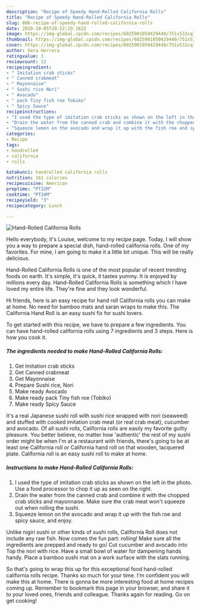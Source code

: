 ```yaml
---
description: "Recipe of Speedy Hand-Rolled California Rolls"
title: "Recipe of Speedy Hand-Rolled California Rolls"
slug: 886-recipe-of-speedy-hand-rolled-california-rolls
date: 2020-10-05T20:52:19.162Z
image: https://img-global.cpcdn.com/recipes/6025901050429440/751x532cq70/hand-rolled-california-rolls-recipe-main-photo.jpg
thumbnail: https://img-global.cpcdn.com/recipes/6025901050429440/751x532cq70/hand-rolled-california-rolls-recipe-main-photo.jpg
cover: https://img-global.cpcdn.com/recipes/6025901050429440/751x532cq70/hand-rolled-california-rolls-recipe-main-photo.jpg
author: Vera Herrera
ratingvalue: 3
reviewcount: 12
recipeingredient:
- " Imitation crab sticks"
- " Canned crabmeat"
- " Mayonnaise"
- " Sushi rice Nori"
- " Avocado"
- " pack Tiny fish roe Tobiko"
- " Spicy Sauce"
recipeinstructions:
- "I used the type of imitation crab sticks as shown on the left in the photo. Use a food processor to chop it up as seen on the right."
- "Drain the water from the canned crab and combine it with the chopped crab sticks and mayonnaise. Make sure the crab meat won&#39;t squeeze out when rolling the sushi."
- "Squeeze lemon on the avocado and wrap it up with the fish roe and spicy sauce, and enjoy."
categories:
- Recipe
tags:
- handrolled
- california
- rolls

katakunci: handrolled california rolls 
nutrition: 161 calories
recipecuisine: American
preptime: "PT32M"
cooktime: "PT34M"
recipeyield: "3"
recipecategory: Lunch

---
```



![Hand-Rolled California Rolls](https://img-global.cpcdn.com/recipes/6025901050429440/751x532cq70/hand-rolled-california-rolls-recipe-main-photo.jpg)

Hello everybody, it's Louise, welcome to my recipe page. Today, I will show you a way to prepare a special dish, hand-rolled california rolls. One of my favorites. For mine, I am going to make it a little bit unique. This will be really delicious.

Hand-Rolled California Rolls is one of the most popular of recent trending foods on earth. It's simple, it's quick, it tastes yummy. It is enjoyed by millions every day. Hand-Rolled California Rolls is something which I have loved my entire life. They're fine and they look wonderful.

Hi friends, here is an easy recipe for hand roll California rolls you can make at home. No need for bamboo mats and saran wraps to make this. The California Hand Roll is an easy sushi fix for sushi lovers.


To get started with this recipe, we have to prepare a few ingredients. You can have hand-rolled california rolls using 7 ingredients and 3 steps. Here is how you cook it.

<!--inarticleads1-->

##### The ingredients needed to make Hand-Rolled California Rolls:

1. Get  Imitation crab sticks
1. Get  Canned crabmeat
1. Get  Mayonnaise
1. Prepare  Sushi rice, Nori
1. Make ready  Avocado
1. Make ready  pack Tiny fish roe (Tobiko)
1. Make ready  Spicy Sauce


It&#39;s a real Japanese sushi roll with sushi rice wrapped with nori (seaweed) and stuffed with cooked imitation crab meat (or real crab meat), cucumber and avocado. Of all sushi rolls, California rolls are easily my favorite guilty pleasure. You better believe, no matter how &#39;authentic&#39; the rest of my sushi order might be when I&#39;m at a restaurant with friends, there&#39;s going to be at least one California roll or California hand roll on that wooden, lacquered plate. California roll is an easy sushi roll to make at home. 

<!--inarticleads2-->

##### Instructions to make Hand-Rolled California Rolls:

1. I used the type of imitation crab sticks as shown on the left in the photo. Use a food processor to chop it up as seen on the right.
1. Drain the water from the canned crab and combine it with the chopped crab sticks and mayonnaise. Make sure the crab meat won&#39;t squeeze out when rolling the sushi.
1. Squeeze lemon on the avocado and wrap it up with the fish roe and spicy sauce, and enjoy.


Unlike nigiri sushi or other kinds of sushi rolls, California Roll does not include any raw fish. Now comes the fun part: rolling! Make sure all the ingredients are prepped and ready to go/ Cut cucumber and avocado into Top the nori with rice. Have a small bowl of water for dampening hands handy. Place a bamboo sushi mat on a work surface with the slats running. 

So that's going to wrap this up for this exceptional food hand-rolled california rolls recipe. Thanks so much for your time. I'm confident you will make this at home. There is gonna be more interesting food at home recipes coming up. Remember to bookmark this page in your browser, and share it to your loved ones, friends and colleague. Thanks again for reading. Go on get cooking!
